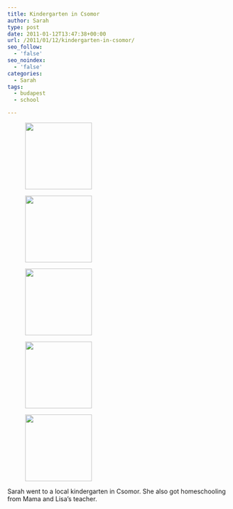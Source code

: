 ```yaml
---
title: Kindergarten in Csomor
author: Sarah
type: post
date: 2011-01-12T13:47:38+00:00
url: /2011/01/12/kindergarten-in-csomor/
seo_follow:
  - 'false'
seo_noindex:
  - 'false'
categories:
  - Sarah
tags:
  - budapest
  - school

---
```

<div id='gallery-7' class='gallery galleryid-246 gallery-columns-2 gallery-size-thumbnail'>
  <figure class='gallery-item'> 
  
  <div class='gallery-icon landscape'>
    <a href='http://www.sarah-blevins.com/wp-content/uploads/2011/05/IMG_0272.jpg'><img width="150" height="150" src="http://www.sarah-blevins.com/wp-content/uploads/2011/05/IMG_0272-150x150.jpg" class="attachment-thumbnail size-thumbnail" alt="" /></a>
  </div></figure><figure class='gallery-item'> 
  
  <div class='gallery-icon portrait'>
    <a href='http://www.sarah-blevins.com/wp-content/uploads/2011/05/100_3032.jpg'><img width="150" height="150" src="http://www.sarah-blevins.com/wp-content/uploads/2011/05/100_3032-150x150.jpg" class="attachment-thumbnail size-thumbnail" alt="" /></a>
  </div></figure><figure class='gallery-item'> 
  
  <div class='gallery-icon portrait'>
    <a href='http://www.sarah-blevins.com/wp-content/uploads/2011/05/Sarah-going-to-her-kindergarten..jpg'><img width="150" height="150" src="http://www.sarah-blevins.com/wp-content/uploads/2011/05/Sarah-going-to-her-kindergarten.-150x150.jpg" class="attachment-thumbnail size-thumbnail" alt="" /></a>
  </div></figure><figure class='gallery-item'> 
  
  <div class='gallery-icon landscape'>
    <a href='http://www.sarah-blevins.com/wp-content/uploads/2011/05/Sarah-painting-a-snowman-@-school..jpg'><img width="150" height="150" src="http://www.sarah-blevins.com/wp-content/uploads/2011/05/Sarah-painting-a-snowman-@-school.-150x150.jpg" class="attachment-thumbnail size-thumbnail" alt="" /></a>
  </div></figure><figure class='gallery-item'> 
  
  <div class='gallery-icon landscape'>
    <a href='http://www.sarah-blevins.com/wp-content/uploads/2011/05/100_34471.jpg'><img width="150" height="150" src="http://www.sarah-blevins.com/wp-content/uploads/2011/05/100_34471-150x150.jpg" class="attachment-thumbnail size-thumbnail" alt="" /></a>
  </div></figure>
</div>

Sarah went to a local kindergarten in Csomor. She also got homeschooling from Mama and Lisa&#8217;s teacher.